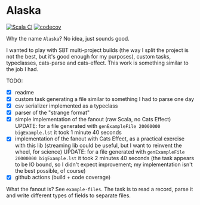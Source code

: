 # Alaska

[![Scala CI](https://github.com/DLakomy/Alaska/actions/workflows/scala.yml/badge.svg?branch=master)](https://github.com/DLakomy/Alaska/actions/workflows/scala.yml)
[![codecov](https://codecov.io/gh/DLakomy/Alaska/branch/master/graph/badge.svg?token=BI2M5560E4)](https://codecov.io/gh/DLakomy/Alaska)

Why the name `Alaska`? No idea, just sounds good.

I wanted to play with SBT multi-project builds (the way I split the project is not the best, but it's good enough for my
purposes), custom tasks, typeclasses, cats-parse and cats-effect.
This work is something similar to the job I had.

TODO:
- [x] readme
- [x] custom task generating a file similar to something I had to parse one day
- [x] csv serializer implemented as a typeclass
- [x] parser of the "strange format"
- [x] simple implementation of the fanout (raw Scala, no Cats Effect) UPDATE: for a file
generated with `genExampleFile 20000000 bigExample.lst` it took 1 minute 40 seconds
- [x] implementation of the fanout with Cats Effect, as a practical exercise with this lib
(streaming lib could be useful, but I want to reinvent the wheel, for science) UPDATE: for a file
  generated with `genExampleFile 20000000 bigExample.lst` it took 2 minutes 40 seconds (the task appears to be IO bound,
so I didn't expect improvement; my implementation isn't the best possible, of course)
- [x] github actions (build + code coverage)

What the fanout is? See `example-files`. The task is to read a record, parse it and write different types of fields to
separate files.
